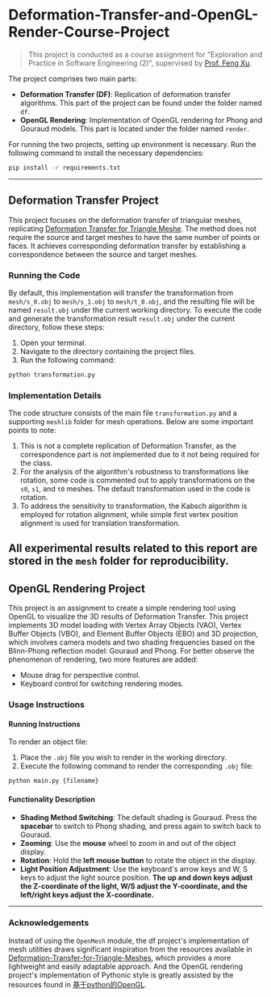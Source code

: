 # Deformation-Transfer-and-OpenGL-Render-Course-Project

> This project is conducted as a course assignment for "Exploration and Practice in Software Engineering (2)", supervised by [Prof. Feng Xu](http://xufeng.site/).

The project comprises two main parts:
- **Deformation Transfer (DF)**: Replication of deformation transfer algorithms. This part of the project can be found under the folder named `df`.
- **OpenGL Rendering**: Implementation of OpenGL rendering for Phong and Gouraud models. This part is located under the folder named `render`.

For running the two projects, setting up environment is necessary. Run the following command to install the necessary dependencies:

```bash
pip install -r requirements.txt
```

---
## Deformation Transfer Project
This project focuses on the deformation transfer of triangular meshes, replicating [Deformation Transfer for Triangle Meshe](https://people.csail.mit.edu/jovan/assets/papers/sumner-2004-dtt.pdf). The method does not require the source and target meshes to have the same number of points or faces. It achieves corresponding deformation transfer by establishing a correspondence between the source and target meshes.

### Running the Code
By default, this implementation will transfer the transformation from `mesh/s_0.obj` to `mesh/s_1.obj` to `mesh/t_0.obj`, and the resulting file will be named `result.obj` under the current working directory.
To execute the code and generate the transformation result `result.obj` under the current directory, follow these steps:

1. Open your terminal.
2. Navigate to the directory containing the project files.
3. Run the following command:

```bash
python transformation.py
```

### Implementation Details
The code structure consists of the main file `transformation.py` and a supporting `meshlib` folder for mesh operations. Below are some important points to note:

1. This is not a complete replication of Deformation Transfer, as the correspondence part is not implemented due to it not being required for the class.
2. For the analysis of the algorithm's robustness to transformations like rotation, some code is commented out to apply transformations on the `s0`, `s1`, and `t0` meshes. The default transformation used in the code is rotation.
3. To address the sensitivity to transformation, the Kabsch algorithm is employed for rotation alignment, while simple first vertex position alignment is used for translation transformation.

All experimental results related to this report are stored in the `mesh` folder for reproducibility.
---

## OpenGL Rendering Project
This project is an assignment to create a simple rendering tool using OpenGL to visualize the 3D results of Deformation Transfer.
This project implements 3D model loading with Vertex Array Objects (VAO), Vertex Buffer Objects (VBO), and Element Buffer Objects (EBO) and 3D projection, which involves camera models and two shading frequencies based on the Blinn-Phong reflection model: Gouraud and Phong. 
For better observe the phenomenon of rendering, two more features are added:
- Mouse drag for perspective control.
- Keyboard control for switching rendering modes.

### Usage Instructions

#### Running Instructions
To render an object file:
1. Place the `.obj` file you wish to render in the working directory.
2. Execute the following command to render the corresponding `.obj` file:
```bash
python main.py {filename}
```

#### Functionality Description
- **Shading Method Switching**: The default shading is Gouraud. Press the **spacebar** to switch to Phong shading, and press again to switch back to Gouraud.
- **Zooming**: Use the **mouse** wheel to zoom in and out of the object display.
- **Rotation**: Hold the **left mouse button** to rotate the object in the display.
- **Light Position Adjustment**: Use the keyboard's arrow keys and W, S keys to adjust the light source position. **The up and down keys adjust the Z-coordinate of the light, W/S adjust the Y-coordinate, and the left/right keys adjust the X-coordinate.**

---

### Acknowledgements
Instead of using the `OpenMesh` module, the df project's implementation of mesh utilities draws significant inspiration from the resources available in [Deformation-Transfer-for-Triangle-Meshes](https://github.com/mickare/Deformation-Transfer-for-Triangle-Meshes), which provides a more lightweight and easily adaptable approach. And the OpenGL rendering project's implementation of Pythonic style is greatly assisted by the resources found in [基于python的OpenGL](https://www.cnblogs.com/jiujiubashiyi/p/16479817.html).

